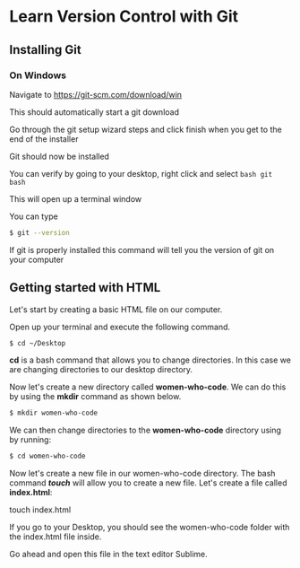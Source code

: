# Learn Version Control with Git

## Installing Git

### On Windows

Navigate to https://git-scm.com/download/win 

This should automatically start a git download

Go through the git setup wizard steps and click finish when you get to the end of the installer

Git should now be installed

You can verify by going to your desktop, right click and select ```bash git bash ```

This will open up a terminal window

You can type

```bash
$ git --version
```

If git is properly installed this command will tell you the version of git on your computer

## Getting started with HTML

Let's start by creating a basic HTML file on our computer. 

Open up your terminal and execute the following command.

```bash
$ cd ~/Desktop
```

**cd** is a bash command that allows you to change directories. In this case we are changing directories to our desktop directory.

Now let's create a new directory called **women-who-code**. We can do this by using the **mkdir** command as shown below.

```bash
$ mkdir women-who-code
```
We can then change directories to the **women-who-code** directory using by running:

```bash
$ cd women-who-code
```

Now let's create a new file in our women-who-code directory. The bash command ***touch*** will allow you to create a new file. Let's create a file called **index.html**:

touch index.html

If you go to your Desktop, you should see the women-who-code folder with the index.html file inside. 

Go ahead and open this file in the text editor Sublime.
